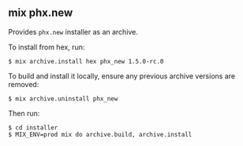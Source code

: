 ## mix phx.new

Provides `phx.new` installer as an archive.

To install from hex, run:

    $ mix archive.install hex phx_new 1.5.0-rc.0

To build and install it locally,
ensure any previous archive versions are removed:

    $ mix archive.uninstall phx_new

Then run:

    $ cd installer
    $ MIX_ENV=prod mix do archive.build, archive.install
